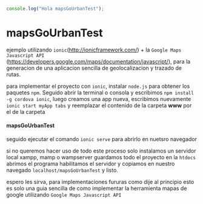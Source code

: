 ```js
console.log("Hola mapsGoUrbanTest");
```

# mapsGoUrbanTest

ejemplo utilizando `ionic`(http://ionicframework.com/) + la `Google Maps Javascript API` (https://developers.google.com/maps/documentation/javascript/), para la generacion de una aplicacion sencilla de geolocalizacion y trazado de rutas.

para implementar el proyecto con `ionic`, instalar `node.js` para obtener los paquetes `npm`. Seguido abrir la terminal o consola y escribimos `npm install -g cordova ionic`, luego creamos una app nueva, escribimos nuevamente `ionic start myApp tabs` y reemplazar el contenido de la carpeta <strong>www</strong> por el de la carpeta <h4>mapsGoUrbanTest</h4> seguido ejecutar el comando `ionic serve` para abrirlo en nuetsro navegador

si no queremos hacer uso de todo este proceso solo instalamos un servidor local xampp, mamp o wampserver guardamos todo el proyecto en la `htdocs` abrimos el programa habilitamos el servidor y copiamos en nuestro navegado `localhost/mapsGoUrbanTest` y listo. 

espero les sirva, para implementaciones fururas como dije al principio esto es solo una guia sencilla de como implementar la herramienta mapas de google utilizando `Google Maps Javascript API`


